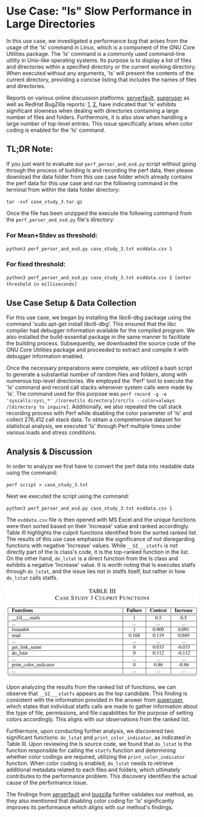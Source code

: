 # Use Case: "ls" Slow Performance in Large Directories

In this use case, we investigated a performance bug that arises from the usage of the 'ls' command in Linux, which is a component of the GNU Core Utilities package. The 'ls' command is a commonly used command-line utility in Unix-like operating systems. Its purpose is to display a list of files and directories within a specified directory or the current working directory. When executed without any arguments, 'ls' will present the contents of the current directory, providing a concise listing that includes the names of files and directories.

Reports on various online discussion platforms: [serverfault](https://serverfault.com/questions/316951/why-might-ls-color-always-be-slow-for-a-small-directory), [superuser](https://superuser.com/questions/1345268/ls-command-very-slow) as well as RedHat BugZilla reports: [1](https://bugzilla.redhat.com/show_bug.cgi?id=1290036), [2](https://bugzilla.redhat.com/show_bug.cgi?id=467508), have indicated that 'ls' exhibits significant slowness when dealing with directories containing a large number of files and folders. Furthermore, it is also slow when handling a large number of top-level entries. This issue specifically arises when color coding is enabled for the 'ls' command.

## TL;DR Note:
If you just want to evaluate our `perf_perser_and_esd.py` script without going through the process of building ls and recording the perf data, then please download the data folder from this use case folder which already contains the perf data for this use case and run the following command in the terminal from within the data folder directory:

`tar -xvf case_study_3.tar.gz`

Once the file has been unzipped the execute the following command from the `perf_perser_and_esd.py` file's directory:

### For Mean+Stdev as threshold:
`python3 perf_perser_and_esd.py case_study_3.txt esddata.csv 1`

### For fixed threshold:
`python3 perf_perser_and_esd.py case_study_3.txt esddata.csv 2 [enter threshold in milliseconds]`

## Use Case Setup & Data Collection

For this use case, we began by installing the libc6-dbg package using the command 'sudo apt-get install libc6-dbg'. This ensured that the libc compiler had debugger information available for the compiled program. We also installed the build-essential package in the same manner to facilitate the building process. Subsequently, we downloaded the source code of the GNU Core Utilities package and proceeded to extract and compile it with debugger information enabled.

Once the necessary preparations were complete, we utilized a bash script to generate a substantial number of random files and folders, along with numerous top-level directories. We employed the 'Perf' tool to execute the 'ls' command and record call stacks whenever system calls were made by 'ls'. The command used for this purpose was `perf record -g -e 'syscalls:sys\_*' /[coreutils directory]/src/ls --color=always /[directory to inquire]`. Additionally, we also repeated the call stack recording process with Perf while disabling the color parameter of 'ls' and collect 276,412 call stack data. To obtain a comprehensive dataset for statistical analysis, we executed 'ls' through Perf multiple times under various loads and stress conditions.

## Analysis & Discussion

In order to analyze we first have to convert the perf data into readable data using the command:

`perf script > case_study_3.txt`

Next we executed the script using the command:

`python3 perf_perser_and_esd.py case_study_3.txt esddata.csv 1`

The `esddata.csv` file is then opened with MS Excel and the unique functions were then sorted based on their 'Increase' value and ranked accordingly. Table III highlights the culprit functions identified from the sorted ranked list. The results of this use case emphasize the significance of not disregarding functions with negative 'Increase' values. While `__GI___statfs` is not directly part of the ls class's code, it is the top-ranked function in the list. On the other hand, `do_lstat` is a direct function from the ls class and exhibits a negative 'Increase' value. It is worth noting that ls executes statfs through `do_lstat`, and the issue lies not in statfs itself, but rather in how `do_lstat` calls statfs.

![Table: Results](https://github.com/ak19qp/ICSME2023/blob/main/Use%20Cases/ls_bug/cs3_table.PNG)

Upon analyzing the results from the ranked list of functions, we can observe that `__GI___statfs` appears as the top candidate. This finding is consistent with the information provided in the answer from [superuser](https://superuser.com/questions/1345268/ls-command-very-slow), which states that individual statfs calls are made to gather information about the type of file, permissions, and file capabilities for the purpose of setting colors accordingly. This aligns with our observations from the ranked list.

Furthermore, upon conducting further analysis, we discovered two significant functions: `do_lstat` and `print_color_indicator`, as indicated in Table III. Upon reviewing the ls source code, we found that `do_lstat` is the function responsible for calling the `statfs` function and determining whether color codings are required, utilizing the `print_color_indicator` function. When color coding is enabled, `do_lstat` needs to retrieve additional metadata related to each files and folders, which ultimately contributes to the performance problem. This discovery identifies the actual cause of the performance issue.

The findings from [serverfault](https://serverfault.com/questions/316951/why-might-ls-color-always-be-slow-for-a-small-directory) and [bugzilla](https://bugzilla.redhat.com/show_bug.cgi?id=1290036) further validates our method, as they also mentioned that disabling color coding for 'ls' significantly improves its performance which aligns with our method's findings.


